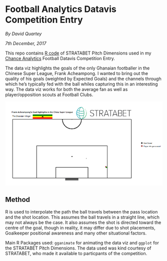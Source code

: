 # Football Analytics Datavis Competition Entry
*By David Quartey*

*7th December, 2017*

This repo contains [R code](https://github.com/DavidQuartey/ggplot2_football_pitch/blob/master/statabet_pitch_dimensions.R) of STRATABET Pitch Dimensions used in my [Chance Analytics](https://chanceanalytics.wordpress.com/) Football Datavis Competition Entry.

The data viz highlights the goals of the only Ghanaian footballer in the Chinese Super League, Frank Acheampong. I wanted to bring out the quality of his goals (weighted by Expected Goals) and the channels through which he’s typically fed with the ball whiles capturing this in an interesting way. The data viz works for both the average fan as well as player/opposition scouts at Football Clubs.


![alt text](https://github.com/DavidQuartey/ggplot2_football_pitch/blob/master/chance_dataviz_competition_entry.gif)


## Method
R is used to interpolate the path the ball travels between the pass location and the shot location. This assumes the ball travels in a straight line, which may not always be the case. It also assumes the shot is directed toward the centre of the goal, though in reality, it may differ due to shot placements, Goalkeeper positional awareness and many other situational factors.

Main R Packages used: `gganimate` for animating the data viz and `ggplot` for the STRATABET Pitch Dimensions.
The data used was kind courtesy of STRATABET, who made it available to particpants of the competition.
